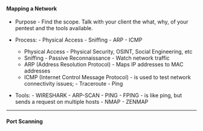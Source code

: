 
#### Mapping a Network

- Purpose - Find the scope. Talk with your client the what, why, of your pentest and the tools available.

- Process: - Physical Access
				- Sniffing
				- ARP
				- ICMP
	- Physical Access - Physical Security, OSINT, Social Engineering, etc
	- Sniffing  - Passive Reconnaissance
						- Watch network traffic
	- ARP (Address Resolution Protocol) - Maps IP addresses to MAC addresses
	- ICMP (Internet Control Message Protocol) - is used to test network connectivity issues;
										- Traceroute
										- Ping

- Tools:  - WIRESHARK
			 - ARP-SCAN
			 - PING
			 - FPING - is like ping, but sends a request on multiple hosts
			 - NMAP
			 - ZENMAP





---
#### Port Scanning
